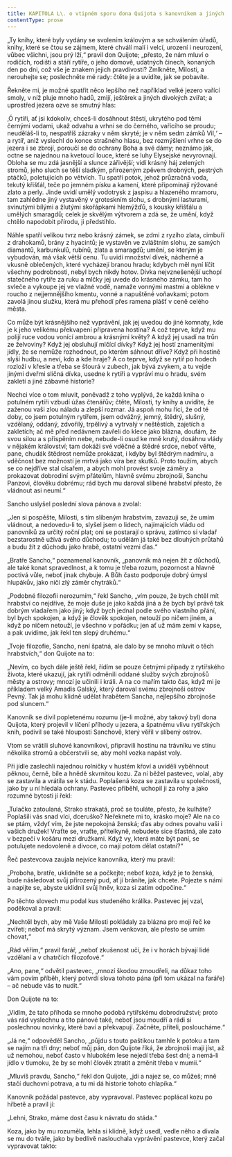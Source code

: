 ```yaml
---
title: KAPITOLA L\. o vtipném sporu dona Quijota s kanovníkem a jiných událostech\.
contentType: prose
---
```


<section>

„Ty knihy, které byly vydány se svolením královým a se schválením úřadů, knihy, které se čtou se zájmem, které chválí malí i velcí, urození i neurození, vůbec všichni, jsou prý lží,“ pravil don Quijote; „přesto, že nám mluví o rodičích, rodišti a stáří rytíře, o jeho domově, udatných činech, konaných den po dni, což vše je znakem jejich pravdivosti? Zmlkněte, Milosti, a nerouhejte se; poslechněte mé rady: čtěte je a uvidíte, jak se pobavíte.

Řekněte mi, je možné spatřit něco lepšího než například velké jezero vařící smoly, v níž pluje mnoho hadů, zmijí, ještěrek a jiných divokých zvířat; a uprostřed jezera ozve se smutný hlas:

‚Ó rytíři, ať jsi kdokoliv, chceš-li dosáhnout štěstí, ukrytého pod těmi černými vodami, ukaž odvahu a vrhni se do černého, vařícího se proudu; neuděláš-li to, nespatříš zázraky v něm skryté; je v něm sedm zámků Vil,‘ – a rytíř, aniž vyslechl do konce strašného hlasu, bez rozmýšlení vrhne se do jezera i se zbrojí, poroučí se do ochrany Boha a své dámy; neznámo jak, octne se najednou na kvetoucí louce, které se luhy Elysejské nevyrovnají. Obloha se mu zdá jasnější a slunce zářivější; vidí krásný háj zelených stromů, jeho sluch se těší sladkým, přirozeným zpěvem drobných, pestrých ptáčků, poletujících po větvích. Tu spatří potok, jehož průzračná voda, tekutý křišťál, teče po jemném písku a kamení, které připomínají rýžované zlato a perly. Jinde uvidí umělý vodotrysk z jaspisu a hlazeného mramoru, tam zahlédne jiný vystavěný v groteskním slohu, s drobnými lasturami, svinutými bílými a žlutými skořápkami hlemýžďů, s kousky křišťálu a umělých smaragdů; celek je skvělým výtvorem a zdá se, že umění, když chtělo napodobit přírodu, ji předstihlo.

Náhle spatří velikou tvrz nebo krásný zámek, se zdmi z ryzího zlata, cimbuří z drahokamů, brány z hyacintů; je vystavěn ve zvláštním slohu, ze samých diamantů, karbunkulů, rubínů, zlata a smaragdů; umění, se kterým je vybudován, má však větší cenu. Tu uvidí množství dívek, nádherně a vkusně oblečených, které vycházejí branou hradu; kdybych měl nyní líčit všechny podrobnosti, nebyl bych nikdy hotov. Dívka nejvznešenější uchopí statečného rytíře za ruku a mlčky jej uvede do krásného zámku, tam ho svleče a vykoupe jej ve vlažné vodě, namaže vonnými mastmi a oblékne v roucho z nejjemnějšího kmentu, vonné a napuštěné voňavkami; potom zavolá jinou služku, která mu přehodí přes ramena plášť v ceně celého města.

Co může být krásnějšího než vyprávění, jak jej uvedou do jiné komnaty, kde je k jeho velikému překvapení připravena hostina? A což teprve, když mu polijí ruce vodou vonící ambrou a krásnými květy? A když jej usadí na trůn ze želvoviny? Když jej obsluhují mlčící dívky? Když jej hostí znamenitými jídly, že se nemůže rozhodnout, po kterém sáhnout dříve? Když při hostině slyší hudbu, a neví, kdo a kde hraje? A co teprve, když se rytíř po hodech rozloží v křesle a třeba se šťourá v zubech, jak bývá zvykem, a tu vejde jinými dveřmi sličná dívka, usedne k rytíři a vypráví mu o hradu, svém zakletí a jiné zábavné historie?

Nechci více o tom mluvit, poněvadž z toho vyplývá, že každá kniha o potulném rytíři vzbudí úžas čtenářův; čtěte, Milosti, ty knihy a uvidíte, že zaženou vaši zlou náladu a zlepší rozmar. Já aspoň mohu říci, že od té doby, co jsem potulným rytířem, jsem odvážný, jemný, štědrý, slušný, vzdělaný, oddaný, zdvořilý, trpělivý a vytrvalý v neštěstích, zajetích a zakletích; ač mě před nedávnem zavřeli do klece jako blázna, doufám, že svou silou a s přispěním nebe, nebude-li osud ke mně krutý, dosáhnu vlády v nějakém království; tam dokáži své vděčné a štědré srdce, neboť věřte, pane, chudák štědrost nemůže prokázat, i kdyby byl štědrým nadmíru, a vděčnost bez možností je mrtvá jako víra bez skutků. Proto toužím, abych se co nejdříve stal císařem, a abych mohl provést svoje záměry a prokazovat dobrodiní svým přátelům, hlavně svému zbrojnoši, Sanchu Panzovi, člověku dobrému; rád bych mu daroval slíbené hrabství přesto, že vládnout asi neumí.“

Sancho uslyšel poslední slova pánova a zvolal:

„Jen si pospěšte, Milosti, s tím slíbeným hrabstvím, zavazuji se, že umím vládnout, a nedovedu-li to, slyšel jsem o lidech, najímajících vládu od panovníků za určitý roční plat; oni se postarají o správu, zatímco si vladař bezstarostně užívá svého důchodu; to udělám já také bez dlouhých průtahů a budu žít z důchodu jako hrabě, ostatní vezmi ďas.“

„Bratře Sancho,“ poznamenal kanovník, „panovník má nejen žít z důchodů, ale také konat spravedlnost, a k tomu je třeba rozum, pozornost a hlavně poctivá vůle, neboť jinak chybuje. A Bůh často podporuje dobrý úmysl hlupákův, jako ničí zlý záměr chytráků.“

„Podobné filozofii nerozumím,“ řekl Sancho, „vím pouze, že bych chtěl mít hrabství co nejdříve, že moje duše je jako každá jiná a že bych byl právě tak dobrým vladařem jako jiný; když bych jednal podle svého vlastního přání, byl bych spokojen, a když je člověk spokojen, netouží po ničem jiném, a když po ničem netouží, je všechno v pořádku; jen ať už mám zemi v kapse, a pak uvidíme, jak řekl ten slepý druhému.“

„Tvoje filozofie, Sancho, není špatná, ale dalo by se mnoho mluvit o těch hrabstvích,“ don Quijote na to:

„Nevím, co bych dále ještě řekl, řídím se pouze četnými případy z rytířského života, které ukazují, jak rytíři odměnili oddané služby svých zbrojnošů městy a ostrovy; mnozí je učinili i králi. A na co mařím takto čas, když mi je příkladem velký Amadis Galský, který daroval svému zbrojnoši ostrov Pevný. Tak já mohu klidně udělat hrabětem Sancha, nejlepšího zbrojnoše pod sluncem.“

Kanovník se divil popletenému rozumu (je-li možné, aby takový byl) dona Quijota, který projevil v líčení příhody u jezera, a špatnému vlivu rytířských knih, podivil se také hlouposti Sanchově, který věřil v slíbený ostrov.

Vtom se vrátili sluhové kanovníkovi, připravili hostinu na trávníku ve stínu několika stromů a občerstvili se, aby mohl vozka napást voly.

Při jídle zaslechli najednou rolničky v hustém křoví a uviděli vyběhnout pěknou, černě, bíle a hnědě skvrnitou kozu. Za ní běžel pastevec, volal, aby se zastavila a vrátila se k stádu. Poplašená koza se zastavila u společnosti, jako by u ní hledala ochrany. Pastevec přiběhl, uchopil ji za rohy a jako rozumné bytosti jí řekl:

„Tulačko zatoulaná, Strako strakatá, proč se touláte, přesto, že kulháte? Poplašili vás snad vlci, dceruško? Neřeknete mi to, krásko moje? Ale na co se ptám, vždyť vím, že jste nepokojná ženská; ďas aby odnes povahu vaši i vašich družek! Vraťte se, vraťte, přítelkyně, nebudete sice šťastná, ale zato v bezpečí v košáru mezi družkami. Když vy, která máte být paní, se potulujete nedovoleně a divoce, co mají potom dělat ostatní?“

Řeč pastevcova zaujala nejvíce kanovníka, který mu pravil:

„Proboha, bratře, uklidněte se a počkejte; neboť koza, když je to ženská, bude následovat svůj přirozený pud, ať jí bráníte, jak chcete. Pojezte s námi a napijte se, abyste uklidnil svůj hněv, koza si zatím odpočine.“

Po těchto slovech mu podal kus studeného králíka. Pastevec jej vzal, poděkoval a pravil:

„Nechtěl bych, aby mě Vaše Milosti pokládaly za blázna pro moji řeč ke zvířeti; neboť má skrytý význam. Jsem venkovan, ale přesto se umím chovat,“

„Rád věřím,“ pravil farář, „neboť zkušenost učí, že i v horách bývají lidé vzdělaní a v chatrčích filozofové.“

„Ano, pane,“ odvětil pastevec, „mnozí škodou zmoudřeli, na důkaz toho vám povím příběh, který potvrdí slova tohoto pána (při tom ukázal na faráře) – ač nebude vás to nudit.“

Don Quijote na to:

„Vidím, že tato příhoda se mnoho podobá rytířskému dobrodružství; proto vás rád vyslechnu a tito pánové také, neboť jsou moudří a rádi si poslechnou novinky, které baví a překvapují. Začněte, příteli, posloucháme.“

„Já ne,“ odpověděl Sancho, „půjdu s touto paštikou tamhle k potoku a tam se najím na tři dny; neboť můj pán, don Quijote říká, že zbrojnoši mají jíst, až už nemohou, neboť často v hlubokém lese nejedí třeba šest dní; a nemá-li jídlo v tlumoku, že by se mohl člověk ztratit a změnit třeba v mumii.“

„Mluvíš pravdu, Sancho,“ řekl don Quijote, „jdi a najez se, co můžeš; mně stačí duchovní potrava, a tu mi dá historie tohoto chlapíka.“

Kanovník požádal pastevce, aby vypravoval. Pastevec poplácal kozu po hřbetě a pravil jí:

„Lehni, Strako, máme dost času k návratu do stáda.“

Koza, jako by mu rozuměla, lehla si klidně, když usedl, vedle něho a dívala se mu do tváře, jako by bedlivě naslouchala vyprávění pastevce, který začal vypravovat takto:

</section>

